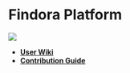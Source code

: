 # Findora Platform

![](https://tokei.rs/b1/github/FindoraNetwork/BNC)

- [**User Wiki**](https://wiki.findora.org/)
- [**Contribution Guide**](docs/contribution_guide.md)
